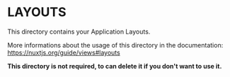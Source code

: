# LAYOUTS

This directory contains your Application Layouts.

More informations about the usage of this directory in the documentation:
https://nuxtjs.org/guide/views#layouts

**This directory is not required, to can delete it if you don't want to use it.**

